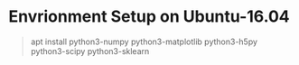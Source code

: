 # Envrionment Setup on Ubuntu-16.04

> apt install python3-numpy python3-matplotlib  python3-h5py python3-scipy python3-sklearn

